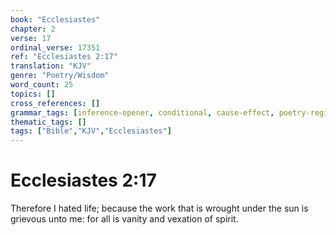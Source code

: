 ```yaml
---
book: "Ecclesiastes"
chapter: 2
verse: 17
ordinal_verse: 17351
ref: "Ecclesiastes 2:17"
translation: "KJV"
genre: "Poetry/Wisdom"
word_count: 25
topics: []
cross_references: []
grammar_tags: [inference-opener, conditional, cause-effect, poetry-register]
thematic_tags: []
tags: ["Bible","KJV","Ecclesiastes"]
---
```


# Ecclesiastes 2:17

Therefore I hated life; because the work that is wrought under the sun is grievous unto me: for all is vanity and vexation of spirit.
